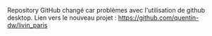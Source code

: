 Repository GitHub changé car problèmes avec l'utilisation de github desktop. Lien vers le nouveau projet : https://github.com/quentin-dw/livin_paris
